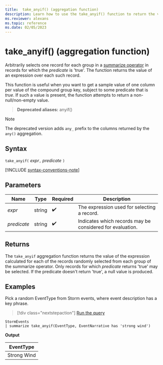 ```yaml
---
title:  take_anyif() (aggregation function)
description: Learn how to use the take_anyif() function to return the value of an arbitrarily selected record for which the predicate is 'true'.
ms.reviewer: alexans
ms.topic: reference
ms.date: 02/05/2023
---
```

# take_anyif() (aggregation function)

Arbitrarily selects one record for each group in a [summarize operator](summarize-operator.md) in records for which the *predicate*
is 'true'. The function returns the value of an expression over each such record.

This function is useful when you want to get a sample value of one column per value of the compound group key, subject to some predicate that is *true*. If such a value is present, the function attempts to return a non-null/non-empty value.

> **Deprecated aliases:** anyif()

> [!NOTE]
> The deprecated version adds `any_` prefix to the columns returned by the `any()` aggregation.

## Syntax

`take_anyif(` *expr*`,` *predicate* `)`

[!INCLUDE [syntax-conventions-note](../../includes/syntax-conventions-note.md)]

## Parameters

| Name | Type | Required | Description |
|--|--|--|--|
| *expr* | string |  :heavy_check_mark: | The expression used for selecting a record. |
| *predicate* | string |  :heavy_check_mark: | Indicates which records may be considered for evaluation. |

## Returns

The `take_anyif` aggregation function returns the value of the expression calculated
for each of the records randomly selected from each group of the summarize operator. Only records for which *predicate* returns 'true' may be selected. If the predicate doesn't return 'true', a null value is produced.

## Examples

Pick a random EventType from Storm events, where event description has a key phrase.

> [!div class="nextstepaction"]
> <a href="https://dataexplorer.azure.com/clusters/kvc6bc487453a064d3c9de.northeurope/databases/NewDatabase1?query=H4sIAAAAAAAAAwsuyS/KdS1LzSsp5uWqUSguzc1NLMqsSlUoScxOjU/Mq8xM0wBLh1QWpOoogJl+iUVFiSWZZakKGYnFCurFJUX5eekK5Zl5KeqaABMQsZRQAAAA" target="_blank">Run the query</a>

```kusto
StormEvents
| summarize take_anyif(EventType, EventNarrative has 'strong wind')
```

**Output**

|EventType|
|---|
|Strong Wind|
